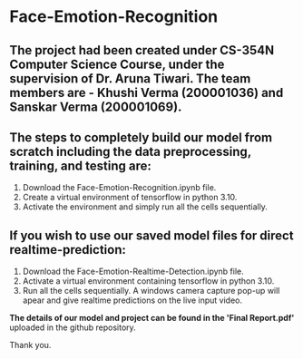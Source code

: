 # Face-Emotion-Recognition

## The project had been created under CS-354N Computer Science Course, under the supervision of Dr. Aruna Tiwari. The team members are - Khushi Verma (200001036) and Sanskar Verma (200001069).

## The steps to completely build our model from scratch including the data preprocessing, training, and testing are:
1. Download the Face-Emotion-Recognition.ipynb file.
2. Create a virtual environment of tensorflow in python 3.10.
3. Activate the environment and simply run all the cells sequentially.

## If you wish to use our saved model files for direct realtime-prediction:
1. Download the Face-Emotion-Realtime-Detection.ipynb file.
2. Activate a virtual environment containing tensorflow in python 3.10.
3. Run all the cells sequentially. A windows camera capture pop-up will apear and give realtime predictions on the live input video.

**The details of our model and project can be found in the 'Final Report.pdf'** uploaded in the github repository.

Thank you.
